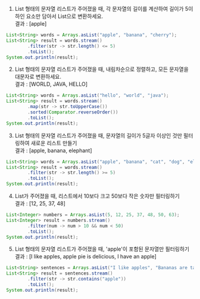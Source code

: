 1. 
    List<String> 형태의 문자열 리스트가 주어졌을 때,
    각 문자열의 길이를 계산하여 길이가 5이하인 요소만 담아서
    List<String>으로 변환하세요.  
    결과 : [apple]
```java
List<String> words = Arrays.asList("apple", "banana", "cherry");
List<String> result = words.stream()
        .filter(str -> str.length() <= 5)
        .toList();
System.out.println(result);
```

2. 
    List<String> 형태의 문자열 리스트가 주어졌을 때,
    내림차순으로 정렬하고, 모든 문자열을 대문자로 변환하세요.  
    결과 : [WORLD, JAVA, HELLO]

```java
List<String> words = Arrays.asList("hello", "world", "java");
List<String> result = words.stream()
        .map(str -> str.toUpperCase())
        .sorted(Comparator.reverseOrder())
        .toList();
System.out.println(result);
```

3. 
    List<String> 형태의 문자열 리스트가 주어졌을 때,
    문자열의 길이가 5글자 이상인 것만 필터링하여 새로운 리스트 만들기  
    결과 : [apple, banana, elephant]
```java
List<String> words = Arrays.asList("apple", "banana", "cat", "dog", "elephant");
List<String> result = words.stream()
        .filter(str -> str.length() >= 5)
        .toList();
System.out.println(result);
```

4. 
    List<Integer>가 주어졌을 때,
    리스트에서 10보다 크고 50보다 작은 숫자만 필터링하기  
    결과 : [12, 25, 37, 48]
```java
List<Integer> numbers = Arrays.asList(5, 12, 25, 37, 48, 50, 63);
List<Integer> result = numbers.stream()
        .filter(num -> num > 10 && num < 50)
        .toList();
System.out.println(result);
```

5. 
    List<String> 형태의 문자열 리스트가 주어졌을 때,
    'apple'이 포함된 문자열만 필터링하기  
    결과 : [I like apples, apple pie is delicious, I have an apple]
```java
List<String> sentences = Arrays.asList("I like apples", "Bananas are tasty", "apple pie is delicious", "I have an apple");
List<String> result = sentences.stream()
        .filter(str -> str.contains("apple"))
        .toList();
System.out.println(result);
```